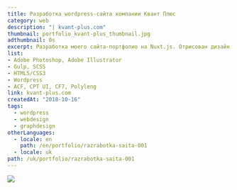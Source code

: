 ```yaml
---
title: Разработка wordpress-сайта компании Квант Плюс
category: web
description: "| kvant-plus.com"
thumbnail: portfolio_kvant-plus_thumbnail.jpg
adthumbnail: 0s
excerpt: Разработка моего сайта-портфолио на Nuxt.js. Отрисован дизайн UI. Реализована адаптивность, многоязычность (Nuxt-i18n), управление контентом (Nuxt-content)
list: 
- Adobe Photoshop, Adobe Illustrator
- Gulp, SCSS
- HTML5/CSS3
- Wordpress
- ACF, CPT UI, CF7, Polyleng
link: kvant-plus.com
createdAt: "2018-10-16"
tags: 
  - wordpress
  - webdesign
  - graphdesign
otherLanguages:
  - locale: en
    path: /en/portfolio/razrabotka-saita-001
  - locale: uk
path: /uk/portfolio/razrabotka-saita-001
---
```


<div class="full">

![](/portfolio/portfolio_kvant-plus_img_001.jpg)
</div>
